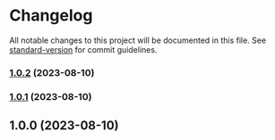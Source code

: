 # Changelog

All notable changes to this project will be documented in this file. See [standard-version](https://github.com/conventional-changelog/standard-version) for commit guidelines.

### [1.0.2](https://github.com/Skip85/test-lib/compare/v1.0.1...v1.0.2) (2023-08-10)

### [1.0.1](https://github.com/Skip85/test-lib/compare/v1.0.0...v1.0.1) (2023-08-10)

## 1.0.0 (2023-08-10)
